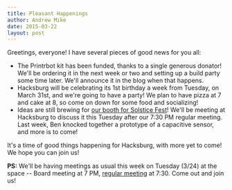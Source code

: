 ```yaml
---
title: Pleasant Happenings
author: Andrew Mike
date: 2015-03-22
layout: post
---
```


Greetings, everyone! I have several pieces of good news for you all:

  * The Printrbot kit has been funded, thanks to a single generous donator! We'll be ordering it in the next week or two and setting up a build party some time later. We'll announce it in the blog when that happens.
  * Hacksburg will be celebrating its 1st birthday a week from Tuesday, on March 31st, and we're going to have a party! We plan to have pizza at 7 and cake at 8, so come on down for some food and socializing!
  * Ideas are still brewing for [our booth for Solstice Fest](http://wiki.hacksburg.org/summer_2015_booth)! We'll be meeting at Hacksburg to discuss it this Tuesday after our 7:30 PM regular meeting. Last week, Ben knocked together a prototype of a capacitive sensor, and more is to come!
  
It's a time of good things happening for Hacksburg, with more yet to come! We hope you can join us!

**PS:** We'll be having meetings as usual this week on Tuesday (3/24) at the space -- Board meeting at 7 PM, [regular meeting](http://wiki.hacksburg.org/meetings:meeting_agenda_and_minutes_for_2015-03-24) at 7:30. Come out and join us!